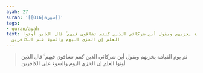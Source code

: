 ```yaml
---
ayah: 27
surah: '[[016|سورة]]'
tags:
- quran/ayah
text: ثم يوم القيامة يخزيهم ويقول أين شركائي الذين كنتم تشاقون فيهم ۚ قال الذين أوتوا
  العلم إن الخزي اليوم والسوء على الكافرين
---
```

> ثم يوم القيامة يخزيهم ويقول أين شركائي الذين كنتم تشاقون فيهم ۚ قال الذين أوتوا العلم إن الخزي اليوم والسوء على الكافرين
